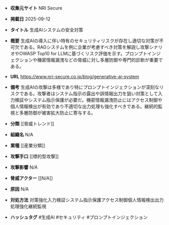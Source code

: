 - **収集元サイト**
NRI Secure

- **掲載日**
2025-09-12

- **タイトル**
生成AIシステムの安全対策

- **概要**
生成AIの導入に伴い特有のセキュリティリスクが存在し適切な対策が不可欠である。RAGシステムを例に企業が考慮すべき対策を解説し攻撃シナリオやOWASP Top10 for LLMに基づくリスク評価を示す。プロンプトインジェクションや機密情報漏洩などの脅威に対し多層防御や専門的診断が重要である。

- **URL**
https://www.nri-secure.co.jp/blog/generative-ai-system

- **備考**
生成AIの攻撃は多様であり特にプロンプトインジェクションが深刻なリスクである。攻撃者はシステム指示の露出や誤情報出力を狙い対策として入力検証やシステム指示保護が必要だ。機密情報漏洩防止にはアクセス制御や個人情報検出が有効であり不適切な出力処理も強化すべきである。継続的監視と多層防御が被害拡大防止に寄与する。

- **分類**
[[脅威トレンド]]

- **組織名**
N/A

- **業種**
[[産業分類]]

- **攻撃手口**
[[標的型攻撃]]

- **攻撃影響**
N/A

- **脅威アクター**
[[N/A]]

- **原因**
N/A

- **対処方法**
対策強化入力検証システム指示保護アクセス制御個人情報検出出力処理強化継続監視

- **ハッシュタグ**
#生成AI #セキュリティ #プロンプトインジェクション
